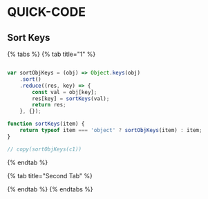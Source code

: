 # QUICK-CODE

## Sort Keys

{% tabs %}
{% tab title="1" %}
```javascript

var sortObjKeys = (obj) => Object.keys(obj)
	.sort()
	.reduce((res, key) => {
		const val = obj[key];
		res[key] = sortKeys(val);
		return res;
	}, {});

function sortKeys(item) {
	return typeof item === 'object' ? sortObjKeys(item) : item;
}

// copy(sortObjKeys(c1))
```
{% endtab %}

{% tab title="Second Tab" %}

{% endtab %}
{% endtabs %}

